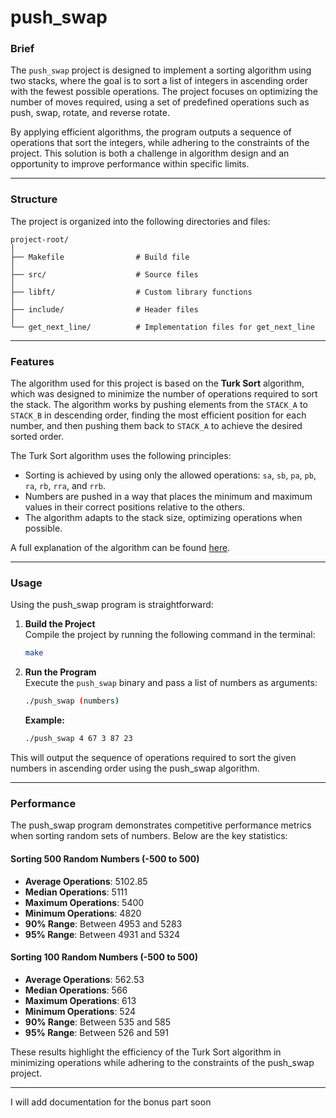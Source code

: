 # push_swap

### Brief  

The `push_swap` project is designed to implement a sorting algorithm using two stacks, where the goal is to sort a list of integers in ascending order with the fewest possible operations. The project focuses on optimizing the number of moves required, using a set of predefined operations such as push, swap, rotate, and reverse rotate.  

By applying efficient algorithms, the program outputs a sequence of operations that sort the integers, while adhering to the constraints of the project. This solution is both a challenge in algorithm design and an opportunity to improve performance within specific limits.

---

### Structure  

The project is organized into the following directories and files:

```
project-root/
│
├── Makefile                # Build file
│
├── src/                    # Source files
│
├── libft/                  # Custom library functions
│
├── include/                # Header files
│
└── get_next_line/          # Implementation files for get_next_line
```

---

### Features  

The algorithm used for this project is based on the **Turk Sort** algorithm, which was designed to minimize the number of operations required to sort the stack. The algorithm works by pushing elements from the `STACK_A` to `STACK_B` in descending order, finding the most efficient position for each number, and then pushing them back to `STACK_A` to achieve the desired sorted order.  

The Turk Sort algorithm uses the following principles:  
- Sorting is achieved by using only the allowed operations: `sa`, `sb`, `pa`, `pb`, `ra`, `rb`, `rra`, and `rrb`.
- Numbers are pushed in a way that places the minimum and maximum values in their correct positions relative to the others.
- The algorithm adapts to the stack size, optimizing operations when possible.
  
A full explanation of the algorithm can be found [here](https://medium.com/@ayogun/push-swap-c1f5d2d41e97).

---

### Usage  

Using the push_swap program is straightforward:  

1. **Build the Project**  
   Compile the project by running the following command in the terminal:  
   ```bash
   make
   ```  

2. **Run the Program**  
   Execute the `push_swap` binary and pass a list of numbers as arguments:  
   ```bash
   ./push_swap (numbers)
   ```  

   **Example:**  
   ```bash
   ./push_swap 4 67 3 87 23
   ```  

This will output the sequence of operations required to sort the given numbers in ascending order using the push_swap algorithm.

---

### Performance  

The push_swap program demonstrates competitive performance metrics when sorting random sets of numbers. Below are the key statistics:  

#### Sorting 500 Random Numbers (-500 to 500)  
- **Average Operations**: 5102.85  
- **Median Operations**: 5111  
- **Maximum Operations**: 5400  
- **Minimum Operations**: 4820  
- **90% Range**: Between 4953 and 5283  
- **95% Range**: Between 4931 and 5324  

#### Sorting 100 Random Numbers (-500 to 500)  
- **Average Operations**: 562.53  
- **Median Operations**: 566  
- **Maximum Operations**: 613  
- **Minimum Operations**: 524  
- **90% Range**: Between 535 and 585  
- **95% Range**: Between 526 and 591  

These results highlight the efficiency of the Turk Sort algorithm in minimizing operations while adhering to the constraints of the push_swap project.  

---
I will add documentation for the bonus part soon
